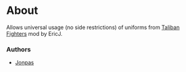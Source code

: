# About

Allows universal usage (no side restrictions) of uniforms from [Taliban Fighters](https://forums.bistudio.com/topic/160521-ericj-release-thread/) mod by EricJ.

### Authors

- [Jonpas](http://github.com/jonpas)
